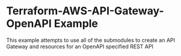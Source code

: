 # Terraform-AWS-API-Gateway-OpenAPI Example

This example attempts to use all of the submodules to create an API Gateway and resources for an OpenAPI specified REST API